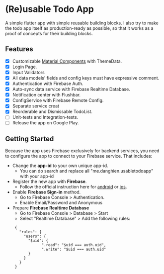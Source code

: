 # (Re)usable Todo App

A simple flutter app with simple reusable building blocks.
I also try to make the todo app itself as production-ready as possible, so that it works as a
proof of concepts for their building blocks.

## Features

- [x] Customizable [Material Components](https://flutter.dev/docs/development/ui/widgets/material) with ThemeData.
- [x] Login Page.
- [x] Input Validators
- [x] All data models' fields and config keys must have expressive comment.
- [x] Authentication with Firebase Auth.
- [x] Auto-sync data service with Firebase Realtime Database.
- [x] Notification center with Flushbar.
- [x] ConfigService with Firebase Remote Config.
- [x] Separate service creat
- [x] Reorderable and Dismissable TodoList.
- [ ] Unit-tests and Integration-tests.
- [ ] Release the app on Google Play.

## Getting Started
Because the app uses Firebase exclusively for backend services, you need to configure the app to
connect to your Firebase service. That includes:

  - Change the **app-id** to your own unique app-id.
    + You can do search and replace all "me.danghien.usabletodoapp" with your app-id
  - Register the new app with **Firebase**.
    + Follow the official instruction here for [android](https://firebase.google.com/docs/flutter/setup?platform=android) or [ios](https://firebase.google.com/docs/flutter/setup?platform=ios).
  - Enable **Firebase Sign-in** method.
    + Go to Firebase Console > Authentication.
    + Enable Email/Password and Anonymous
  - Prepare **Firebase Realtime Database**
    + Go to Firebase Console > Database > Start
    + Select "Realtime Database" > Add the following rules:
    ```
     {
       "rules": {
         "users": {
           "$uid": {
                 ".read": "$uid === auth.uid",
                 ".write": "$uid === auth.uid"
           }
         }
       }
     }
    ```